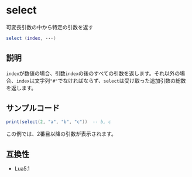 # select

可変長引数の中から特定の引数を返す

```lua
select (index, ···)
```

## 説明

`index`が数値の場合、引数`index`の後のすべての引数を返します。それ以外の場合、`index`は文字列`"#"`でなければならず、`select`は受け取った追加引数の総数を返します。

## サンプルコード

```lua
print(select(2, "a", "b", "c"))  -- b, c
```

この例では、2番目以降の引数が表示されます。

## 互換性

- Lua5.1